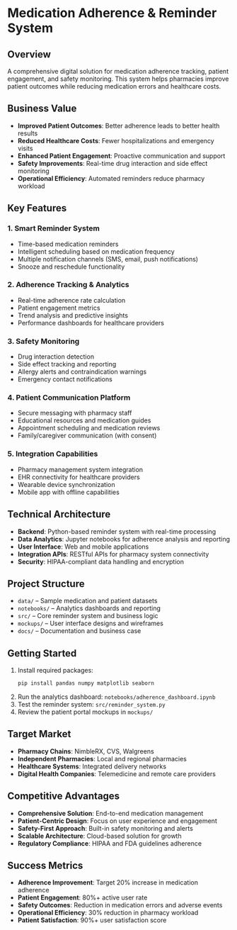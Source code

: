# Medication Adherence & Reminder System

## Overview
A comprehensive digital solution for medication adherence tracking, patient engagement, and safety monitoring. This system helps pharmacies improve patient outcomes while reducing medication errors and healthcare costs.

## Business Value
- **Improved Patient Outcomes**: Better adherence leads to better health results
- **Reduced Healthcare Costs**: Fewer hospitalizations and emergency visits
- **Enhanced Patient Engagement**: Proactive communication and support
- **Safety Improvements**: Real-time drug interaction and side effect monitoring
- **Operational Efficiency**: Automated reminders reduce pharmacy workload

## Key Features

### 1. Smart Reminder System
- Time-based medication reminders
- Intelligent scheduling based on medication frequency
- Multiple notification channels (SMS, email, push notifications)
- Snooze and reschedule functionality

### 2. Adherence Tracking & Analytics
- Real-time adherence rate calculation
- Patient engagement metrics
- Trend analysis and predictive insights
- Performance dashboards for healthcare providers

### 3. Safety Monitoring
- Drug interaction detection
- Side effect tracking and reporting
- Allergy alerts and contraindication warnings
- Emergency contact notifications

### 4. Patient Communication Platform
- Secure messaging with pharmacy staff
- Educational resources and medication guides
- Appointment scheduling and medication reviews
- Family/caregiver communication (with consent)

### 5. Integration Capabilities
- Pharmacy management system integration
- EHR connectivity for healthcare providers
- Wearable device synchronization
- Mobile app with offline capabilities

## Technical Architecture
- **Backend**: Python-based reminder system with real-time processing
- **Data Analytics**: Jupyter notebooks for adherence analysis and reporting
- **User Interface**: Web and mobile applications
- **Integration APIs**: RESTful APIs for pharmacy system connectivity
- **Security**: HIPAA-compliant data handling and encryption

## Project Structure
- `data/` – Sample medication and patient datasets
- `notebooks/` – Analytics dashboards and reporting
- `src/` – Core reminder system and business logic
- `mockups/` – User interface designs and wireframes
- `docs/` – Documentation and business case

## Getting Started
1. Install required packages:
   ```bash
   pip install pandas numpy matplotlib seaborn
   ```
2. Run the analytics dashboard: `notebooks/adherence_dashboard.ipynb`
3. Test the reminder system: `src/reminder_system.py`
4. Review the patient portal mockups in `mockups/`

## Target Market
- **Pharmacy Chains**: NimbleRX, CVS, Walgreens
- **Independent Pharmacies**: Local and regional pharmacies
- **Healthcare Systems**: Integrated delivery networks
- **Digital Health Companies**: Telemedicine and remote care providers

## Competitive Advantages
- **Comprehensive Solution**: End-to-end medication management
- **Patient-Centric Design**: Focus on user experience and engagement
- **Safety-First Approach**: Built-in safety monitoring and alerts
- **Scalable Architecture**: Cloud-based solution for growth
- **Regulatory Compliance**: HIPAA and FDA guidelines adherence

## Success Metrics
- **Adherence Improvement**: Target 20% increase in medication adherence
- **Patient Engagement**: 80%+ active user rate
- **Safety Outcomes**: Reduction in medication errors and adverse events
- **Operational Efficiency**: 30% reduction in pharmacy workload
- **Patient Satisfaction**: 90%+ user satisfaction score 